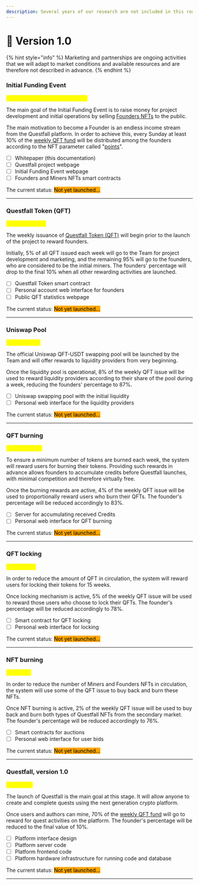```yaml
---
description: Several years of our research are not included in this roadmap.
---
```


# 🌷 Version 1.0

{% hint style="info" %}
Marketing and partnerships are ongoing activities that we will adapt to market conditions and available resources and are therefore not described in advance.
{% endhint %}

### Initial Funding Event

<mark style="color:yellow;">September 2024 - October 2024</mark>

The main goal of the Initial Funding Event is to raise money for project development and initial operations by selling [Founders NFTs](../assets/founder-nfts.md) to the public.

The main motivation to become a Founder is an endless income stream from the Questfall platform. In order to achieve this, every Sunday at least 10% of the [weekly QFT fund](../assets/questfall-tokens-qft.md) will be distributed among the founders according to the NFT parameter called "[points](../assets/founder-nfts.md)".

* [ ] Whitepaper (this documentation)
* [ ] Questfall project webpage
* [ ] Initial Funding Event webpage&#x20;
* [ ] Founders and Miners NFTs smart contracts

The current status: <mark style="background-color:orange;">Not yet launched...</mark>&#x20;

***

### Questfall Token (QFT)&#x20;

<mark style="color:yellow;">November 2024</mark>

The weekly issuance of [Questfall Token (QFT)](../assets/questfall-tokens-qft.md) will begin prior to the launch of the project to reward founders.&#x20;

Initially, 5% of all QFT issued each week will go to the Team for project development and marketing, and the remaining 95% will go to the founders, who are considered to be the initial miners. The founders' percentage will drop to the final 10% when all other rewarding activities are launched.

* [ ] Questfall Token smart contract
* [ ] Personal account web interface for founders
* [ ] Public QFT statistics webpage

The current status: <mark style="background-color:orange;">Not yet launched...</mark>&#x20;

***

### Uniswap Pool

<mark style="color:yellow;">January 2025</mark>

The official Uniswap QFT-USDT swapping pool will be launched by the Team and will offer rewards to liquidity providers from very beginning.

Once the liquidity pool is operational, 8% of the weekly QFT issue will be used to reward liquidity providers according to their share of the pool during a week, reducing the founders' percentage to 87%.

* [ ] Uniswap swapping pool with the initial liquidity
* [ ] Personal web interface for the liquidity providers

The current status: <mark style="background-color:orange;">Not yet launched...</mark>&#x20;

***

### QFT burning

<mark style="color:yellow;">February 2025</mark>

To ensure a minimum number of tokens are burned each week, the system will reward users for burning their tokens. Providing such rewards in advance allows founders to accumulate credits before Questfall launches, with minimal competition and therefore virtually free.

Once the burning rewards are active, 4% of the weekly QFT issue will be used to proportionally reward users who burn their QFTs. The founder's percentage will be reduced accordingly to 83%.

* [ ] Server for accumulating received Credits
* [ ] Personal web interface for QFT burning

The current status: <mark style="background-color:orange;">Not yet launched...</mark>&#x20;

***

### QFT locking

<mark style="color:yellow;">March 2025</mark>

In order to reduce the amount of QFT in circulation, the system will reward users for locking their tokens for 15 weeks.

Once locking mechanism is active, 5% of the weekly QFT issue will be used to reward those users who choose to lock their QFTs. The founder's percentage will be reduced accordingly to 78%.

* [ ] Smart contract for QFT locking
* [ ] Personal web interface for locking

The current status: <mark style="background-color:orange;">Not yet launched...</mark>&#x20;

***

### NFT burning

<mark style="color:yellow;">May 2025</mark>

In order to reduce the number of Miners and Founders NFTs in circulation, the system will use some of the QFT issue to buy back and burn these NFTs.

Once NFT burning is active, 2% of the weekly QFT issue will be used to buy back and burn both types of Questfall NFTs from the secondary market. The founder's percentage will be reduced accordingly to 76%.

* [ ] Smart contracts for auctions
* [ ] Personal web interface for user bids

The current status: <mark style="background-color:orange;">Not yet launched...</mark>&#x20;

***

### Questfall, version 1.0

<mark style="color:yellow;">June 2025</mark>

The launch of Questfall is the main goal at this stage. It will allow anyone to create and complete quests using the next generation crypto platform.

Once users and authors can mine, 70% of the [weekly QFT fund](version-1.0.md#questfall-token-qft) will go to reward for quest activities on the platform. The founder's percentage will be reduced to the final value of 10%.

* [ ] Platform interface design
* [ ] Platform server code
* [ ] Platform frontend code
* [ ] Platform hardware infrastructure for running code and database&#x20;

The current status: <mark style="background-color:orange;">Not yet launched...</mark>&#x20;

***

